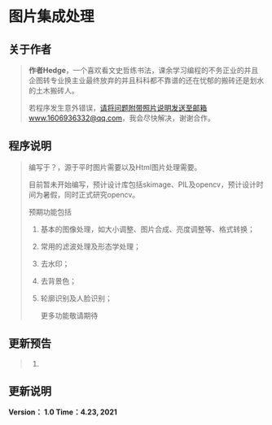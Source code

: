 # 图片集成处理

## 关于作者

> **作者Hedge**，一个喜欢看文史哲练书法，课余学习编程的不务正业的并且企图转专业换主业最终放弃的并且科科都不靠谱的还在忧郁的搬砖还是划水的土木搬砖人。
>
> 若程序发生意外错误，请将问题附带照片说明发送至邮箱www.1606936332@qq.com，我会尽快解决，谢谢合作。



## 程序说明

> 编写于？，源于平时图片需要以及Html图片处理需要。
>
> 目前暂未开始编写，预计设计库包括skimage、PIL及opencv，预计设计时间为暑假，同时正式研究opencv。
>
> 预期功能包括
>
> 1. 基本的图像处理，如大小调整、图片合成、亮度调整等、格式转换；
>
> 2. 常用的滤波处理及形态学处理；
>
> 3. 去水印；
>
> 4. 去背景色；
>
> 5. 轮廓识别及人脸识别；
>
>    更多功能敬请期待



## 更新预告

> 1. 



## 更新说明

**Version： 1.0	Time：4.23, 2021**

> 